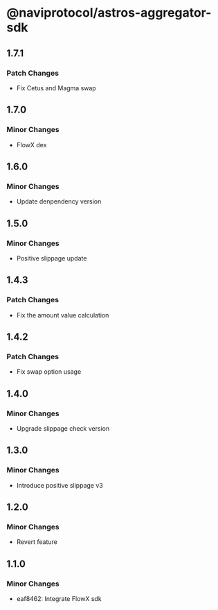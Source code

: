 # @naviprotocol/astros-aggregator-sdk

## 1.7.1

### Patch Changes

- Fix Cetus and Magma swap

## 1.7.0

### Minor Changes

- FlowX dex

## 1.6.0

### Minor Changes

- Update denpendency version

## 1.5.0

### Minor Changes

- Positive slippage update

## 1.4.3

### Patch Changes

- Fix the amount value calculation

## 1.4.2

### Patch Changes

- Fix swap option usage

## 1.4.0

### Minor Changes

- Upgrade slippage check version

## 1.3.0

### Minor Changes

- Introduce positive slippage v3

## 1.2.0

### Minor Changes

- Revert feature

## 1.1.0

### Minor Changes

- eaf8462: Integrate FlowX sdk
